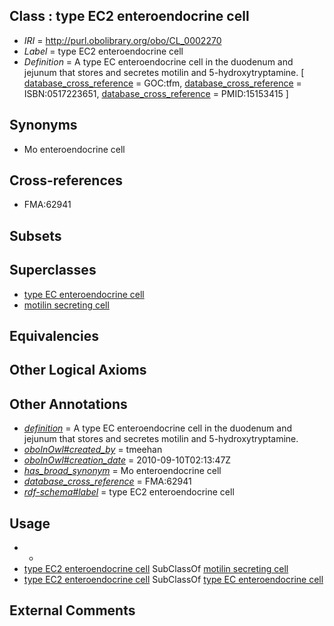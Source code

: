 
## Class : type EC2 enteroendocrine cell

 * *IRI* = http://purl.obolibrary.org/obo/CL_0002270
 * *Label* = type EC2 enteroendocrine cell
 * *Definition* = A type EC enteroendocrine cell in the duodenum and jejunum that stores and secretes motilin and 5-hydroxytryptamine. [ [database_cross_reference](../../ef/oboInOwl#hasDbXref.md) = GOC:tfm, [database_cross_reference](../../ef/oboInOwl#hasDbXref.md) = ISBN:0517223651, [database_cross_reference](../../ef/oboInOwl#hasDbXref.md) = PMID:15153415 ]

## Synonyms

 * Mo enteroendocrine cell

## Cross-references

 * FMA:62941

## Subsets


## Superclasses

 * [type EC enteroendocrine cell](../../CL/77/CL_0000577.md)
 * [motilin secreting cell](../../CL/72/CL_0002272.md)

## Equivalencies


## Other Logical Axioms


## Other Annotations

 * *[definition](../../IAO/15/IAO_0000115.md)* = A type EC enteroendocrine cell in the duodenum and jejunum that stores and secretes motilin and 5-hydroxytryptamine.
 * *[oboInOwl#created_by](../../oboInOwl#created/by/oboInOwl#created_by.md)* = tmeehan
 * *[oboInOwl#creation_date](../../oboInOwl#creation/te/oboInOwl#creation_date.md)* = 2010-09-10T02:13:47Z
 * *[has_broad_synonym](../../ym/oboInOwl#hasBroadSynonym.md)* = Mo enteroendocrine cell
 * *[database_cross_reference](../../ef/oboInOwl#hasDbXref.md)* = FMA:62941
 * *[rdf-schema#label](../../el/rdf-schema#label.md)* = type EC2 enteroendocrine cell

## Usage

 * -
 * [type EC2 enteroendocrine cell](../../CL/70/CL_0002270.md) SubClassOf [motilin secreting cell](../../CL/72/CL_0002272.md)
 * [type EC2 enteroendocrine cell](../../CL/70/CL_0002270.md) SubClassOf [type EC enteroendocrine cell](../../CL/77/CL_0000577.md)

## External Comments

